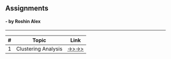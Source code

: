 ## Assignments
####  - by Roshin Alex
***

| **\#** | **Topic**           | **Link**                                                               |
|--------|---------------------|------------------------------------------------------------------------|
| 1      | Clustering Analysis | [->>->>](https://roshinalex.github.io/Assignments/ClusteringAnalysis)  |



<head>
<!-- Global site tag (gtag.js) - Google Analytics -->
<script async src="https://www.googletagmanager.com/gtag/js?id=G-YHXPVS8TFP"></script>
<script>
  window.dataLayer = window.dataLayer || [];
  function gtag(){dataLayer.push(arguments);}
  gtag('js', new Date());
  gtag('config', 'G-YHXPVS8TFP');
</script>
</head>
